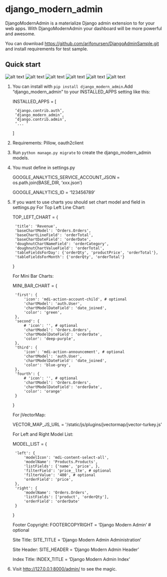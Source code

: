 django_modern_admin
===================

DjangoModernAdmin is a materialize Django admin extension to for your web apps. 
With DjangoModernAdmin your dashboard will be more powerful and awesome.

You can download https://github.com/arifonursen/DjangoAdminSample.git and install requirements for test sample.

Quick start
-----------

![alt text](https://raw.githubusercontent.com/arifonursen/django_modern_admin/master/login.png)
![alt text](https://raw.githubusercontent.com/arifonursen/django_modern_admin/master/dashboard1.png)
![alt text](https://raw.githubusercontent.com/arifonursen/django_modern_admin/master/dashboard2.png)
![alt text](https://raw.githubusercontent.com/arifonursen/django_modern_admin/master/dashboard3.png)
![alt text](https://raw.githubusercontent.com/arifonursen/django_modern_admin/master/datefield.png)
![alt text](https://raw.githubusercontent.com/arifonursen/django_modern_admin/master/recent.png)

1. You can install with `pip install django_modern_admin`.Add “django_modern_admin” to your INSTALLED_APPS setting like this:

    INSTALLED_APPS = [
    
        ‘django.contrib.auth’,
        ‘django_modern_admin’,
		‘django.contrib.admin’,
		‘... ‘
		
    ]
	
2. Requirements: Pillow, oauth2client

3. Run `python manage.py migrate` to create the django_modern_admin models.

4. You must define in settings.py 

	GOOGLE_ANALYTICS_SERVICE_ACCOUNT_JSON = os.path.join(BASE_DIR, ‘xxx.json’)
	
	GOOGLE_ANALYTICS_ID = ‘123456789’

5. If you want to use charts you should set chart model and field in settings.py
	For Top Left Line Chart:
	
	TOP_LEFT_CHART = {
	
    	'title': 'Revenue',
    	'baseChartModel': 'Orders.Orders',
    	'baseChartLineField': 'orderTotal',
    	'baseChartDateField': 'orderDate',
    	'doughnutChartNameField': 'orderCategory',
    	'doughnutChartValueField': 'orderTotal',
    	'tableFieldsForDay': {'orderQty', 'productPrice', 'orderTotal'},
    	'tableFieldsForMonth': {'orderQty', 'orderTotal'}
    	
	}

	For Mini Bar Charts:
	
	MINI_BAR_CHART = {
	
    	'first': {
        	'icon': 'mdi-action-account-child', # optional
        	'chartModel': 'auth.User',
        	'chartModelDateField': 'date_joined',
        	'color': 'green',
    	},
    	'second': {
        	# 'icon': '', # optional
        	'chartModel': 'Orders.Orders',
        	'chartModelDateField': 'orderDate',
        	'color': 'deep-purple',
    	},
    	'third': {
        	'icon': 'mdi-action-announcement', # optional
        	'chartModel': 'auth.User',
        	'chartModelDateField': 'date_joined',
        	'color': 'blue-grey',
    	},
    	'fourth': {
        	# 'icon': '', # optional
        	'chartModel': 'Orders.Orders',
        	'chartModelDateField': 'orderDate',
        	'color': 'orange'
    	}
    	
	}
	
	For jVectorMap:

	VECTOR_MAP_JS_URL = '/static/js/plugins/jvectormap/jvector-turkey.js'

	For Left and Right Model List:
	
	MODEL_LIST = {
	
    	'left': {
        	'modelIcon': 'mdi-content-select-all',
        	'modelName': 'Products.Products',
        	'listFields': {'name', 'price', },
        	'filterField': 'price__lte', # optional
        	'filterValue': '400', # optional
        	'orderField': 'price',
    	},
    	'right': {
        	'modelName': 'Orders.Orders',
        	'listFields': ['product', 'orderQty'],
        	'orderField': 'orderDate'
    	}
    	
	}

	Footer Copyright:
	FOOTERCOPYRIGHT = ‘Django Modern Admin’ # optional
	
	Site Title:
	SITE_TITLE = ‘Django Modern Admin Administration’
	
	Site Header:
	SITE_HEADER = ‘Django Modern Admin Header’
	
	Index Title:
	INDEX_TITLE = ‘Django Modern Admin Index’

6. Visit http://127.0.0.1:8000/admin/ to see the magic.

